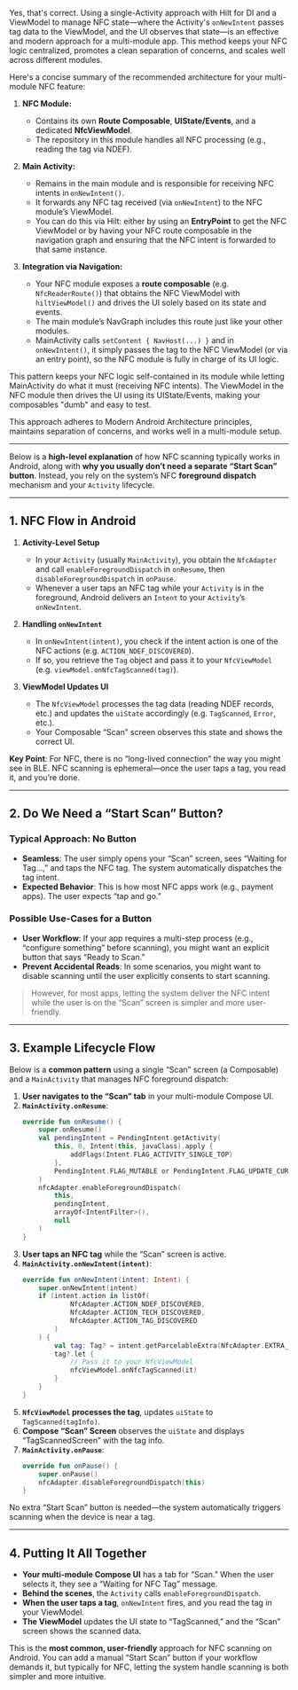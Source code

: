 
Yes, that's correct. Using a single-Activity approach with Hilt for DI and a ViewModel to manage NFC 
state—where the Activity's `onNewIntent` passes tag data to the ViewModel, and the UI observes that 
state—is an effective and modern approach for a multi-module app. This method keeps your NFC logic centralized, 
promotes a clean separation of concerns, and scales well across different modules.


Here's a concise summary of the recommended architecture for your multi-module NFC feature:

1. **NFC Module:**
    - Contains its own **Route Composable**, **UIState/Events**, and a dedicated **NfcViewModel**.
    - The repository in this module handles all NFC processing (e.g., reading the tag via NDEF).

2. **Main Activity:**
    - Remains in the main module and is responsible for receiving NFC intents in `onNewIntent()`.
    - It forwards any NFC tag received (via `onNewIntent`) to the NFC module’s ViewModel.
    - You can do this via Hilt: either by using an **EntryPoint** to get the NFC ViewModel or by having your NFC route composable in the navigation graph and ensuring that the NFC intent is forwarded to that same instance.

3. **Integration via Navigation:**
    - Your NFC module exposes a **route composable** (e.g. `NfcReaderRoute()`) that obtains the NFC ViewModel with `hiltViewModel()` and drives the UI solely based on its state and events.
    - The main module’s NavGraph includes this route just like your other modules.
    - MainActivity calls `setContent { NavHost(...) }` and in `onNewIntent()`, it simply passes the tag to the NFC ViewModel (or via an entry point), so the NFC module is fully in charge of its UI logic.

This pattern keeps your NFC logic self-contained in its module while letting MainActivity do what it must (receiving NFC intents). The ViewModel in the NFC module then drives the UI using its UIState/Events, making your composables "dumb" and easy to test.

This approach adheres to Modern Android Architecture principles, maintains separation of concerns, and works well in a multi-module setup.

---

Below is a **high-level explanation** of how NFC scanning typically works in Android, along with 
**why you usually don’t need a separate “Start Scan” button**. 
Instead, you rely on the system’s NFC **foreground dispatch** mechanism and your `Activity` lifecycle.

---

## 1. NFC Flow in Android

1. **Activity-Level Setup**  
   - In your `Activity` (usually `MainActivity`), you obtain the `NfcAdapter` and call `enableForegroundDispatch` in `onResume`, then `disableForegroundDispatch` in `onPause`.  
   - Whenever a user taps an NFC tag while your `Activity` is in the foreground, Android delivers an `Intent` to your `Activity`’s `onNewIntent`.

2. **Handling `onNewIntent`**  
   - In `onNewIntent(intent)`, you check if the intent action is one of the NFC actions (e.g. `ACTION_NDEF_DISCOVERED`).  
   - If so, you retrieve the `Tag` object and pass it to your `NfcViewModel` (e.g. `viewModel.onNfcTagScanned(tag)`).

3. **ViewModel Updates UI**  
   - The `NfcViewModel` processes the tag data (reading NDEF records, etc.) and updates the `uiState` accordingly (e.g. `TagScanned`, `Error`, etc.).  
   - Your Composable “Scan” screen observes this state and shows the correct UI.

**Key Point**: For NFC, there is no “long-lived connection” the way you might see in BLE. NFC scanning is ephemeral—once the user taps a tag, you read it, and you’re done.

---

## 2. Do We Need a “Start Scan” Button?

### Typical Approach: **No Button**  
- **Seamless**: The user simply opens your “Scan” screen, sees “Waiting for Tag…,” and taps the NFC tag. The system automatically dispatches the tag intent.  
- **Expected Behavior**: This is how most NFC apps work (e.g., payment apps). The user expects “tap and go.”

### Possible Use-Cases for a Button  
- **User Workflow**: If your app requires a multi-step process (e.g., “configure something” before scanning), you might want an explicit button that says “Ready to Scan.”  
- **Prevent Accidental Reads**: In some scenarios, you might want to disable scanning until the user explicitly consents to start scanning.

> However, for most apps, letting the system deliver the NFC intent while the user is on the “Scan” screen is simpler and more user-friendly. 

---

## 3. Example Lifecycle Flow

Below is a **common pattern** using a single “Scan” screen (a Composable) and a `MainActivity` that manages NFC foreground dispatch:

1. **User navigates to the “Scan” tab** in your multi-module Compose UI.  
2. **`MainActivity.onResume`**:  
   ```kotlin
   override fun onResume() {
       super.onResume()
       val pendingIntent = PendingIntent.getActivity(
           this, 0, Intent(this, javaClass).apply {
               addFlags(Intent.FLAG_ACTIVITY_SINGLE_TOP)
           },
           PendingIntent.FLAG_MUTABLE or PendingIntent.FLAG_UPDATE_CURRENT
       )
       nfcAdapter.enableForegroundDispatch(
           this, 
           pendingIntent, 
           arrayOf<IntentFilter>(), 
           null
       )
   }
   ```
3. **User taps an NFC tag** while the “Scan” screen is active.  
4. **`MainActivity.onNewIntent(intent)`**:  
   ```kotlin
   override fun onNewIntent(intent: Intent) {
       super.onNewIntent(intent)
       if (intent.action in listOf(
               NfcAdapter.ACTION_NDEF_DISCOVERED,
               NfcAdapter.ACTION_TECH_DISCOVERED,
               NfcAdapter.ACTION_TAG_DISCOVERED
           )
       ) {
           val tag: Tag? = intent.getParcelableExtra(NfcAdapter.EXTRA_TAG)
           tag?.let {
               // Pass it to your NfcViewModel
               nfcViewModel.onNfcTagScanned(it)
           }
       }
   }
   ```
5. **`NfcViewModel` processes the tag**, updates `uiState` to `TagScanned(tagInfo)`.  
6. **Compose “Scan” Screen** observes the `uiState` and displays “TagScannedScreen” with the tag info.  
7. **`MainActivity.onPause`**:  
   ```kotlin
   override fun onPause() {
       super.onPause()
       nfcAdapter.disableForegroundDispatch(this)
   }
   ```

No extra “Start Scan” button is needed—the system automatically triggers scanning when the device is near a tag.

---

## 4. Putting It All Together

- **Your multi-module Compose UI** has a tab for “Scan.” When the user selects it, they see a “Waiting for NFC Tag” message.  
- **Behind the scenes**, the `Activity` calls `enableForegroundDispatch`.  
- **When the user taps a tag**, `onNewIntent` fires, and you read the tag in your ViewModel.  
- **The ViewModel** updates the UI state to “TagScanned,” and the “Scan” screen shows the scanned data.

This is the **most common, user-friendly** approach for NFC scanning on Android. You can add a manual “Start Scan” button if your workflow demands it, but typically for NFC, letting the system handle scanning is both simpler and more intuitive.